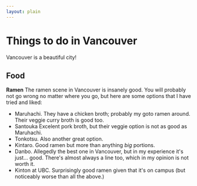 ```yaml
---
layout: plain
---
```

# Things to do in Vancouver

Vancouver is a beautiful city! 


## Food

**Ramen**
The ramen scene in Vancouver is insanely good.
You will probably not go wrong no matter where you go,
but here are some options that I have tried and liked:
- Maruhachi. They have a chicken broth; probably my goto ramen around. 
Their veggie curry broth is good too.
- Santouka Excelent pork broth, but their veggie option is not as good as Maruhachi.
- Tonkotsu. Also another great option.
- Kintaro. Good ramen but more than anything *big* portions.
- Danbo. Allegedly the best one in Vancouver, but in my experience it's just... good. 
There's almost always a line too, which in my opinion is not worth it.
- Kinton at UBC. Surprisingly good ramen given that it's on campus 
(but noticeably worse than all the above.)

